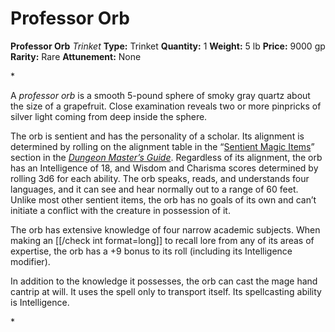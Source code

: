 # Professor Orb

**Professor Orb**
_Trinket_
**Type:** Trinket
**Quantity:** 1
**Weight:** 5 lb
**Price:** 9000 gp
**Rarity:** Rare
**Attunement:** None

*<p>A *professor orb* is a smooth 5-pound sphere of smoky gray quartz about the size of a grapefruit. Close examination reveals two or more pinpricks of silver light coming from deep inside the sphere.

The orb is sentient and has the personality of a scholar. Its alignment is determined by rolling on the alignment table in the “<a title="Sentient Magic Items" href="https://www.dndbeyond.com/sources/dmg/sentient-magic-items-artifacts#Alignment">Sentient Magic Items</a>” section in the *<a title="Dungeon Master’s Guide" href="https://www.dndbeyond.com/sources/dmg">Dungeon Master’s Guide</a>*. Regardless of its alignment, the orb has an Intelligence of 18, and Wisdom and Charisma scores determined by rolling 3d6 for each ability. The orb speaks, reads, and understands four languages, and it can see and hear normally out to a range of 60 feet. Unlike most other sentient items, the orb has no goals of its own and can’t initiate a conflict with the creature in possession of it.

The orb has extensive knowledge of four narrow academic subjects. When making an [[/check int format=long]] to recall lore from any of its areas of expertise, the orb has a +9 bonus to its roll (including its Intelligence modifier).

In addition to the knowledge it possesses, the orb can cast the mage hand cantrip at will. It uses the spell only to transport itself. Its spellcasting ability is Intelligence.</p>*